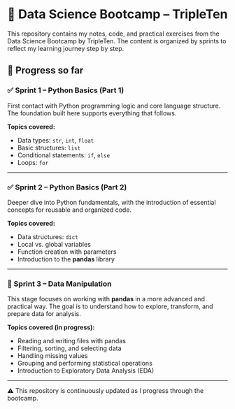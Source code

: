 # 📘 Data Science Bootcamp – TripleTen

This repository contains my notes, code, and practical exercises from the Data Science Bootcamp by TripleTen. The content is organized by sprints to reflect my learning journey step by step.

## 🚀 Progress so far

### ✅ Sprint 1 – Python Basics (Part 1)
First contact with Python programming logic and core language structure. The foundation built here supports everything that follows.

**Topics covered:**
- Data types: `str`, `int`, `float`
- Basic structures: `list`
- Conditional statements: `if`, `else`
- Loops: `for`

---

### ✅ Sprint 2 – Python Basics (Part 2)
Deeper dive into Python fundamentals, with the introduction of essential concepts for reusable and organized code.

**Topics covered:**
- Data structures: `dict`
- Local vs. global variables
- Function creation with parameters
- Introduction to the **pandas** library

---

### 🚧 Sprint 3 – Data Manipulation
This stage focuses on working with **pandas** in a more advanced and practical way. The goal is to understand how to explore, transform, and prepare data for analysis.

**Topics covered (in progress):**
- Reading and writing files with pandas
- Filtering, sorting, and selecting data
- Handling missing values
- Grouping and performing statistical operations
- Introduction to Exploratory Data Analysis (EDA)

---

⚠️ This repository is continuously updated as I progress through the bootcamp.
